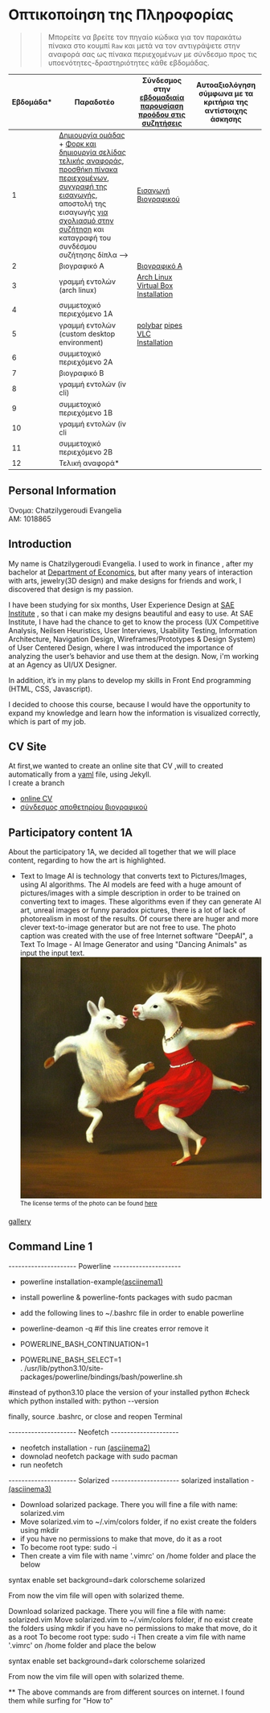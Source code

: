 # Οπτικοποίηση της Πληροφορίας

>> Μπορείτε να βρείτε τον πηγαίο κώδικα για τον παρακάτω πίνακα στο κουμπί `Raw` και μετά να τον αντιγράψετε στην αναφορά σας ως πίνακα περιεχομένων με σύνδεσμο προς τις υποενότητες-δραστηριότητες κάθε εβδομάδας.

| Εβδομάδα* | Παραδοτέο | Σύνδεσμος στην [εβδομαδιαία παρουσίαση προόδου στις συζητήσεις](https://github.com/upatras-hci/iv/discussions/categories/show-and-tell) | Αυτοαξιολόγηση σύμφωνα με τα κριτήρια της αντίστοιχης άσκησης |
| --- | --- | --- | --- |
| 1 | [Δημιουργία ομάδας](https://courses-ionio.github.io/help/team/) + [Φορκ και δημιουργία σελίδας τελικής αναφοράς](https://courses-ionio.github.io/help/guide/), [προσθήκη πίνακα περιεχομένων](https://raw.githubusercontent.com/upatras-hci/iv/master/README.md), [συγγραφή της εισαγωγής](https://courses-ionio.github.io/help/intro/), αποστολή της εισαγωγής [για σχολιασμό στην συζήτηση](https://github.com/upatras-hci/iv/discussions/categories/show-and-tell) και καταγραφή του συνδέσμου συζήτησης δίπλα --> |[Εισαγωγή Βιογραφικού](https://github.com/upatras-hci/iv/discussions/35)| | 
| 2 | βιογραφικό Α | [Βιογραφικό Α](https://evangeliachatz.github.io/online-cv/)  |
| 3 | γραμμή εντολών (arch linux) |[Arch Linux Virtual Box Installation](https://github.com/EvangeliaChatz/iv/blob/main/reports/commandLine_1_Solution)||
| 4 | συμμετοχικό περιεχόμενο 1A | | |
| 5 | γραμμή εντολών (custom desktop environment) |[polybar](https://github.com/EvangeliaChatz/iv/blob/main/reports/Polybar_Installation.gif) [pipes](https://asciinema.org/a/PrZft1RuUiJ1qmK9Q0C0scVBY) [VLC Installation](https://github.com/EvangeliaChatz/iv/blob/main/reports/VLC_Installation.gif)| |
| 6 | συμμετοχικό περιεχόμενο 2Α | | |
| 7 | βιογραφικό Β | | |
| 8 | γραμμή εντολών (iv cli) | | |
| 9 | συμμετοχικό περιεχόμενο 1Β | | |
| 10 | γραμμή εντολών (iv cli | | |
| 11 | συμμετοχικό περιεχόμενο 2Β | | |
| 12 | Τελική αναφορά* | | |


## Personal Information
Όνομα: Chatzilygeroudi Evangelia <br />
ΑΜ: 1018865


## Introduction
My name is Chatzilygeroudi Evangelia.
I used to work in finance , after my bachelor at [Department of Economics](https://www.econ.upatras.gr/el), but after many years of interaction with arts, jewelry(3D design) and make designs for friends and work, I discovered that design is my passion. 

I have been studying for six months, User Experience Design at [SAE Institute](https://www.sae.edu/grc/?) , so that i can make my designs beautiful and easy to use. At SAE Institute, I have had the chance to get to know the process (UX
Competitive Analysis, Neilsen Heuristics, User Interviews, Usability Testing,
Information Architecture, Navigation Design, Wireframes/Prototypes &
Design System) of User Centered Design, where I was introduced the
importance of analyzing the user’s behavior and use them at the design.
Now, i'm working at an Agency as UI/UX Designer.

In addition, it’s in my plans to develop my skills in Front End programming
(HTML, CSS, Javascript).

I decided to choose this course, because I would have the opportunity to expand my knowledge  and learn how the information is visualized correctly, which is part of my job.



## CV Site
At first,we wanted to create an online site that CV ,will to created automatically from a [yaml](https://learnxinyminutes.com/docs/yaml/.) file,  using Jekyll.  <br />
I create a branch 
* [online CV](https://evangeliachatz.github.io/online-cv/) <br />
* [σύνδεσμος αποθετηρίου βιογραφικού](https://github.com/sharu725/online-cv) 


## Participatory content 1Α
About the participatory 1A, we decided all together that we will place content, regarding to how the art is highlighted.
* Text to Image AI is technology that converts text to Pictures/Images, using AI algorithms. The AI models are feed with a huge amount of pictures/images with a simple description
in order to be trained on converting text to images. These algorithms even if they can generate AI art, unreal images or funny paradox pictures,
there is a lot of lack of photorealism in most of the results. Of course there are huger and more clever text-to-image generator
but are not free to use.
The photo caption was created with the use of free Internet software "DeepAI", a Text To Image - AI Image Generator
and using "Dancing Animals" as input the input text.
![dancingAnimals(2)](https://github.com/EvangeliaChatz/iv/blob/main/dancingAnimals(2).jpeg) </br>
<sup>The license terms of the photo can be found [here](https://raw.githubusercontent.com/CompVis/stable-diffusion/main/LICENSE)</sup>

[gallery](https://github.com/upatras-HCI-2022/_gallery/blob/master/textToImage.md)


## Command Line 1
--------------------- Powerline ---------------------
* powerline installation-example[(asciinema1)](https://asciinema.org/a/j9Q86Tlig0Is8ZLlA6InJVfQx) <br />
* install powerline & powerline-fonts packages with sudo pacman <br />
* add the following lines to ~/.bashrc file in order to enable powerline <br />

* powerline-deamon -q #if this line creates error remove it <br />
* POWERLINE_BASH_CONTINUATION=1 <br />
* POWERLINE_BASH_SELECT=1 <br />
. /usr/lib/python3.10/site-packages/powerline/bindings/bash/powerline.sh <br />

#instead of python3.10 place the version of your installed python
#check which python installed with: python --version

finally, source .bashrc, or close and reopen Terminal

--------------------- Neofetch ---------------------
* neofetch installation - run [(asciinema2)](https://asciinema.org/a/YxVWdKOGY5LTYak37pSUJafmi)
* downolad neofetch package with sudo pacman
* run neofetch

--------------------- Solarized ---------------------
solarized installation - [(asciinema3)](https://asciinema.org/a/ed4oDeeBTOMuU5kxnJmNhgUZN)  <br />
* Download solarized package. There you will fine a file with name: solarized.vim  <br />
* Move solarized.vim to ~/.vim/colors folder, if no exist create the folders using mkdir  <br />
* if you have no permissions to make that move, do it as a root  <br />
* To become root type: sudo -i  <br />
* Then create a vim file with name '.vimrc' on /home folder and place the below  <br />

syntax enable
set background=dark
colorscheme solarized

From now the vim file will open with solarized theme.

Download solarized package. There you will fine a file with name: solarized.vim
Move solarized.vim to ~/.vim/colors folder, if no exist create the folders using mkdir
if you have no permissions to make that move, do it as a root
To become root type: sudo -i
Then create a vim file with name '.vimrc' on /home folder and place the below

syntax enable
set background=dark
colorscheme solarized

From now the vim file will open with solarized theme. 

** The above commands are from different sources on internet. I found them while surfing for "How to" 



